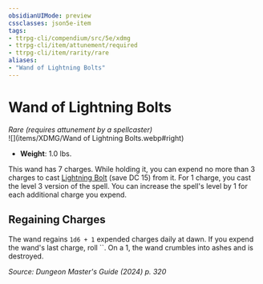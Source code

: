 ```yaml
---
obsidianUIMode: preview
cssclasses: json5e-item
tags:
- ttrpg-cli/compendium/src/5e/xdmg
- ttrpg-cli/item/attunement/required
- ttrpg-cli/item/rarity/rare
aliases: 
- "Wand of Lightning Bolts"
---
```

# Wand of Lightning Bolts
*Rare (requires attunement by a spellcaster)*  
![](items/XDMG/Wand of Lightning Bolts.webp#right)  

- **Weight**: 1.0 lbs.

This wand has 7 charges. While holding it, you can expend no more than 3 charges to cast [Lightning Bolt](lightning-bolt-xphb.md) (save DC 15) from it. For 1 charge, you cast the level 3 version of the spell. You can increase the spell's level by 1 for each additional charge you expend.

## Regaining Charges

The wand regains `1d6 + 1` expended charges daily at dawn. If you expend the wand's last charge, roll ``. On a 1, the wand crumbles into ashes and is destroyed.

*Source: Dungeon Master's Guide (2024) p. 320*